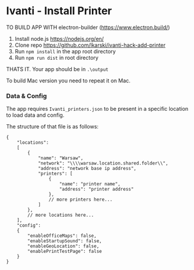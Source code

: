 # Ivanti - Install Printer

TO BUILD APP WITH electron-builder (https://www.electron.build/)

1. Install node.js https://nodejs.org/en/
3. Clone repo https://github.com/lkarski/ivanti-hack-add-printer
4. Run `npm install` in the app root directory
5. Run `npm run dist` in root directory

THATS IT.
Your app should be in `.\output`

To build Mac version you need to repeat it on Mac.


### Data & Config 

The app requires `Ivanti_printers.json` to be present in a specific location to
load data and config.

The structure of that file is as follows:
```
{
    "locations": 
    [
        {
            "name": "Warsaw",
            "network": "\\\\warsaw.location.shared.folder\\",
            "address": "network base ip address",
            "printers": [
                {
                    "name": "printer name",
                    "address": "printer address"
                },
                // more printers here...
            ]
        },
        // more locations here...
    ],
    "config":
    {
        "enableOfficeMaps": false,
        "enableStartupSound": false,
        "enableGeoLocation": false,
        "enablePrintTestPage": false
    }
}
```